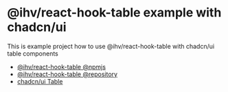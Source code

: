 # @ihv/react-hook-table example with chadcn/ui

This is example project how to use @ihv/react-hook-table with chadcn/ui table components

- [@ihv/react-hook-table @npmjs](https://www.npmjs.com/package/@ihv/react-hook-table)
- [@ihv/react-hook-table @repository](https://github.com/ihv-hook-table/react-hook-table)
- [chadcn/ui Table](https://ui.shadcn.com/docs/components/table)

